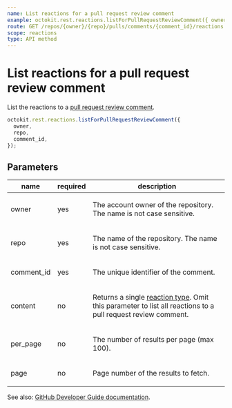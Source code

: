 ```yaml
---
name: List reactions for a pull request review comment
example: octokit.rest.reactions.listForPullRequestReviewComment({ owner, repo, comment_id })
route: GET /repos/{owner}/{repo}/pulls/comments/{comment_id}/reactions
scope: reactions
type: API method
---
```


# List reactions for a pull request review comment

List the reactions to a [pull request review comment](https://docs.github.com/enterprise-cloud@latest//rest/reference/pulls#review-comments).

```js
octokit.rest.reactions.listForPullRequestReviewComment({
  owner,
  repo,
  comment_id,
});
```

## Parameters

<table>
  <thead>
    <tr>
      <th>name</th>
      <th>required</th>
      <th>description</th>
    </tr>
  </thead>
  <tbody>
    <tr><td>owner</td><td>yes</td><td>

The account owner of the repository. The name is not case sensitive.

</td></tr>
<tr><td>repo</td><td>yes</td><td>

The name of the repository. The name is not case sensitive.

</td></tr>
<tr><td>comment_id</td><td>yes</td><td>

The unique identifier of the comment.

</td></tr>
<tr><td>content</td><td>no</td><td>

Returns a single [reaction type](https://docs.github.com/enterprise-cloud@latest//rest/reference/reactions#reaction-types). Omit this parameter to list all reactions to a pull request review comment.

</td></tr>
<tr><td>per_page</td><td>no</td><td>

The number of results per page (max 100).

</td></tr>
<tr><td>page</td><td>no</td><td>

Page number of the results to fetch.

</td></tr>
  </tbody>
</table>

See also: [GitHub Developer Guide documentation](https://docs.github.com/enterprise-cloud@latest//rest/reference/reactions#list-reactions-for-a-pull-request-review-comment).
